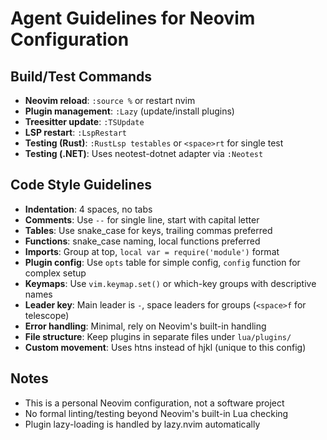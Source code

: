 # Agent Guidelines for Neovim Configuration

## Build/Test Commands
- **Neovim reload**: `:source %` or restart nvim
- **Plugin management**: `:Lazy` (update/install plugins)
- **Treesitter update**: `:TSUpdate`
- **LSP restart**: `:LspRestart`
- **Testing (Rust)**: `:RustLsp testables` or `<space>rt` for single test
- **Testing (.NET)**: Uses neotest-dotnet adapter via `:Neotest`

## Code Style Guidelines
- **Indentation**: 4 spaces, no tabs
- **Comments**: Use `--` for single line, start with capital letter
- **Tables**: Use snake_case for keys, trailing commas preferred
- **Functions**: snake_case naming, local functions preferred
- **Imports**: Group at top, `local var = require('module')` format
- **Plugin config**: Use `opts` table for simple config, `config` function for complex setup
- **Keymaps**: Use `vim.keymap.set()` or which-key groups with descriptive names
- **Leader key**: Main leader is `-`, space leaders for groups (`<space>f` for telescope)
- **Error handling**: Minimal, rely on Neovim's built-in handling
- **File structure**: Keep plugins in separate files under `lua/plugins/`
- **Custom movement**: Uses htns instead of hjkl (unique to this config)

## Notes
- This is a personal Neovim configuration, not a software project
- No formal linting/testing beyond Neovim's built-in Lua checking
- Plugin lazy-loading is handled by lazy.nvim automatically